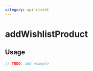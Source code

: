 ```yaml
---
category: api-client
---
```


# addWishlistProduct

<!-- PLACEHOLDER_DESCRIPTION -->

## Usage

```ts
// TODO: add example
```
